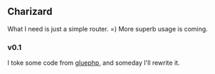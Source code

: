 ## Charizard
What I need is just a simple router. =)
More superb usage is coming.

### v0.1
I toke some code from [gluephp](www.gluephp.net), and someday I'll rewrite it.
